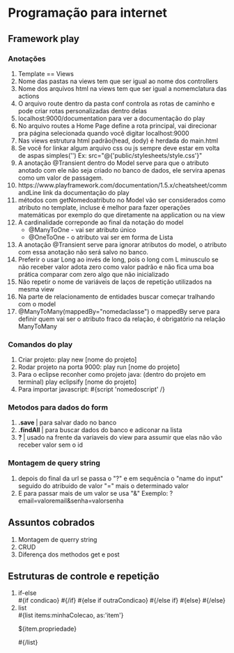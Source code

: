 # Programação para internet
## Framework play

### Anotações 
<ol>
<li>Template == Views</li>
<li>Nome das pastas na views tem que ser igual ao nome dos controllers</li>
<li>Nome dos arquivos html na views tem que ser igual a nomemclatura das actions</li>
<li>O arquivo route dentro da pasta conf controla as rotas de caminho e pode criar rotas personalizadas dentro delas</li>
<li>localhost:9000/documentation para ver a documentação do play</li>
<li>No arquivo routes a Home Page define a rota principal, vai direcionar pra página selecionada quando você digitar localhost:9000</li>
<li>Nas views estrutura html padrão(head, dody) é herdada do main.html</li>
<li>Se você for linkar algum arquivo css ou js sempre deve estar em volta de aspas simples('') Ex: src="@{'public/stylesheets/style.css'}"</li>
<li>A anotação @Transient dentro do Model serve para que o atributo anotado com ele não seja criado no banco de dados, ele servira apenas como um valor de passagem.</li>
<li> https://www.playframework.com/documentation/1.5.x/cheatsheet/commandLine link da documentação do play</li>
<li> métodos com getNomedoatributo no Model vão ser considerados como atributo no template, incluse é melhor para fazer operações matemáticas por exemplo do que diretamente na application ou na view </li>
<li> 
  A cardinalidade correponde ao final da notação do model
  <ul>
    <li>@ManyToOne - vai ser atributo único</li>
     <li>@OneToOne - o atributo vai ser em forma de Lista</li>
  </ul>
</li>
<li>A anotação @Transient serve para ignorar atributos do model, o atributo com essa anotação não será salvo no banco.</li>
<li>Preferir o usar Long ao invés de long, pois o long com L minusculo se não receber valor adota zero como valor padrão e não fica uma boa prática comparar com zero algo que não inicializado</li>
<li>Não repetir o nome de variáveis de laços de repetição utilizados na mesma view</li>
<li>Na parte de relacionamento de entidades buscar começar tralhando com o model</li>
<li>@ManyToMany(mappedBy="nomedaclasse") o mappedBy serve para definir quem vai ser o atributo fraco da relação, é obrigatório na relação ManyToMany</li>
</ol>

### Comandos do play
<ol>
  <li>Criar projeto: play new [nome do projeto]</li>
  <li>Rodar projeto na porta 9000: play run [nome do projeto]</li>
  <li>Para o eclipse reconher como projeto java: (dentro do projeto em terminal) play eclipsify [nome do projeto]</li>
  <li>Para importar javascript: #{script 'nomedoscript' /}</li>
</ol>

### Metodos para dados do form 
<ol>
  <li><strong>.save </strong>| para salvar dado no banco</li>
  <li><strong>.findAll </strong>| para buscar dados do banco e adiconar na lista</li>
  <li><strong>? </strong>| usado na frente da variaveis do view para assumir que elas não vão receber valor sem o id</li>
</ol>

### Montagem de query string
<ol>
  <li>depois do final da url se passa o "?" e em sequência o "name do input" seguido do atribuido de valor "=" mais o determinado valor </li>
  <li>E para passar mais de um valor se usa "&" Exemplo: ?email=valoremail&senha=valorsenha</li>
</ol>

## Assuntos cobrados
<ol>
  <li>Montagem de querry string </li>
  <li>CRUD</li>
  <li>Diferença dos methodos get e post</li>
</ol>

## Estruturas de controle e repetição
<ol>
  <li>
    if-else
  </li>
  #{if condicao}
    #{/if}
#{else if outraCondicao}
    #{/else if}
#{else}
    #{/else}

  <li>
    list
  </li>
  #{list items:minhaColecao, as:'item'}
    <p>${item.propriedade}</p>#{/list}
</ol>
